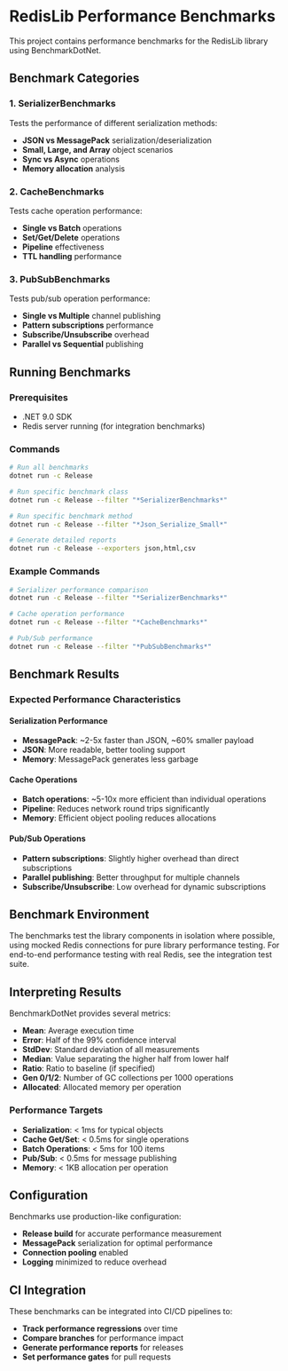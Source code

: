 # RedisLib Performance Benchmarks

This project contains performance benchmarks for the RedisLib library using BenchmarkDotNet.

## Benchmark Categories

### 1. **SerializerBenchmarks**

Tests the performance of different serialization methods:

- **JSON vs MessagePack** serialization/deserialization
- **Small, Large, and Array** object scenarios
- **Sync vs Async** operations
- **Memory allocation** analysis

### 2. **CacheBenchmarks**

Tests cache operation performance:

- **Single vs Batch** operations
- **Set/Get/Delete** operations
- **Pipeline** effectiveness
- **TTL handling** performance

### 3. **PubSubBenchmarks**

Tests pub/sub operation performance:

- **Single vs Multiple** channel publishing
- **Pattern subscriptions** performance
- **Subscribe/Unsubscribe** overhead
- **Parallel vs Sequential** publishing

## Running Benchmarks

### Prerequisites

- .NET 9.0 SDK
- Redis server running (for integration benchmarks)

### Commands

```bash
# Run all benchmarks
dotnet run -c Release

# Run specific benchmark class
dotnet run -c Release --filter "*SerializerBenchmarks*"

# Run specific benchmark method
dotnet run -c Release --filter "*Json_Serialize_Small*"

# Generate detailed reports
dotnet run -c Release --exporters json,html,csv
```

### Example Commands

```bash
# Serializer performance comparison
dotnet run -c Release --filter "*SerializerBenchmarks*"

# Cache operation performance
dotnet run -c Release --filter "*CacheBenchmarks*"

# Pub/Sub performance
dotnet run -c Release --filter "*PubSubBenchmarks*"
```

## Benchmark Results

### Expected Performance Characteristics

#### **Serialization Performance**

- **MessagePack**: ~2-5x faster than JSON, ~60% smaller payload
- **JSON**: More readable, better tooling support
- **Memory**: MessagePack generates less garbage

#### **Cache Operations**

- **Batch operations**: ~5-10x more efficient than individual operations
- **Pipeline**: Reduces network round trips significantly
- **Memory**: Efficient object pooling reduces allocations

#### **Pub/Sub Operations**

- **Pattern subscriptions**: Slightly higher overhead than direct subscriptions
- **Parallel publishing**: Better throughput for multiple channels
- **Subscribe/Unsubscribe**: Low overhead for dynamic subscriptions

## Benchmark Environment

The benchmarks test the library components in isolation where possible, using mocked Redis connections for pure library performance testing. For end-to-end performance testing with real Redis, see the integration test suite.

## Interpreting Results

BenchmarkDotNet provides several metrics:

- **Mean**: Average execution time
- **Error**: Half of the 99% confidence interval
- **StdDev**: Standard deviation of all measurements
- **Median**: Value separating the higher half from lower half
- **Ratio**: Ratio to baseline (if specified)
- **Gen 0/1/2**: Number of GC collections per 1000 operations
- **Allocated**: Allocated memory per operation

### Performance Targets

- **Serialization**: < 1ms for typical objects
- **Cache Get/Set**: < 0.5ms for single operations
- **Batch Operations**: < 5ms for 100 items
- **Pub/Sub**: < 0.5ms for message publishing
- **Memory**: < 1KB allocation per operation

## Configuration

Benchmarks use production-like configuration:

- **Release build** for accurate performance measurement
- **MessagePack** serialization for optimal performance
- **Connection pooling** enabled
- **Logging** minimized to reduce overhead

## CI Integration

These benchmarks can be integrated into CI/CD pipelines to:

- **Track performance regressions** over time
- **Compare branches** for performance impact
- **Generate performance reports** for releases
- **Set performance gates** for pull requests